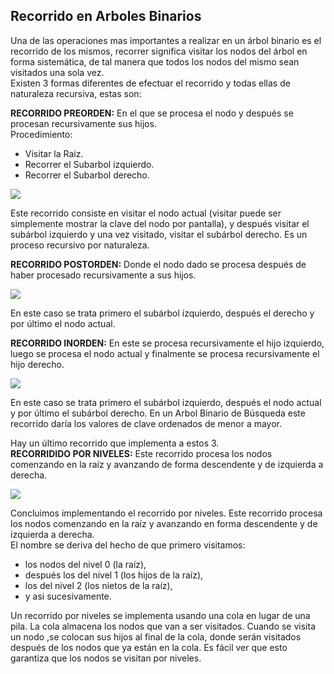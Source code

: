 ## Recorrido en Arboles Binarios

Una de las operaciones mas importantes a realizar en un árbol binario es el recorrido de los mismos, recorrer significa visitar los nodos del árbol en forma sistemática, de tal manera que todos los nodos del mismo sean visitados una sola vez.  
Existen 3 formas diferentes de efectuar el recorrido y todas ellas de naturaleza recursiva, estas son:  
  
**RECORRIDO PREORDEN:** En el que se procesa el nodo y después se procesan recursivamente sus hijos.  
Procedimiento:  
- Visitar la Raiz.  
- Recorrer el Subarbol izquierdo.  
- Recorrer el Subarbol derecho.  

![](/assets/images/binary-tree/preorden.gif)

Este recorrido consiste en visitar el nodo actual (visitar puede ser simplemente mostrar la clave del nodo por pantalla), y después visitar el subárbol izquierdo y una vez visitado, visitar el subárbol derecho. Es un proceso recursivo por naturaleza.  
  
**RECORRIDO POSTORDEN:** Donde el nodo dado se procesa después de haber procesado recursivamente a sus hijos.  

![](/assets/images/binary-tree/postorden.gif)

En este caso se trata primero el subárbol izquierdo, después el derecho y por último el nodo actual.  
  
**RECORRIDO INORDEN:** En este se procesa recursivamente el hijo izquierdo, luego se procesa el nodo actual y finalmente se procesa recursivamente el hijo derecho.  

![](/assets/images/binary-tree/inorden.gif)

En este caso se trata primero el subárbol izquierdo, después el nodo actual y por último el subárbol derecho. En un Arbol Binario de Búsqueda este recorrido daría los valores de clave ordenados de menor a mayor.  
  
Hay un último recorrido que implementa a estos 3.  
**RECORRIDIDO POR NIVELES:** Este recorrido procesa los nodos comenzando en la raíz y avanzando de forma descendente y de izquierda a derecha.  

![](/assets/images/binary-tree/niveles.gif)

Concluimos implementando el recorrido por niveles. Este recorrido procesa los nodos comenzando en la raíz y avanzando en forma descendente y de izquierda a derecha.  
El nombre se deriva del hecho de que primero visitamos:  
- los nodos del nivel 0 (la raíz),  
- después los del nivel 1 (los hijos de la raíz),  
- los del nivel 2 (los nietos de la raíz),  
- y asi sucesivamente.  
  
Un recorrido por niveles se implementa usando una cola en lugar de una pila. La cola almacena los nodos que van a ser visitados. Cuando se visita un nodo ,se colocan sus hijos al final de la cola, donde serán visitados después de los nodos que ya están en la cola. Es fácil ver que esto garantiza que los nodos se visitan por niveles.
